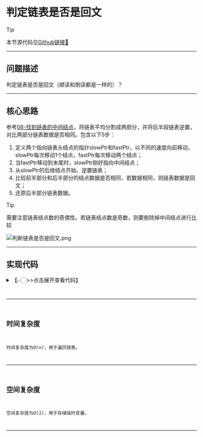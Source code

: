 # 判定链表是否是回文

> [!Tip]
> 
> 本节源代码见[Github链接🔗](https://github.com/MaxSolider/leetcode-algorithm/blob/main/structure/src/main/java/org/example/linkedlist/exercises/IsPalindromeList.java)

---

## 问题描述
判定链表是否是回文（顺读和倒读都是一样的）？

---

## 核心思路
参考[08-找到链表的中间结点](08-找到链表的中间结点.md)，将链表平均分割成两部分，并将后半段链表逆置，对比两部分链表数据是否相同。包含以下5步：
1. 定义两个指向链表头结点的指针slowPtr和fastPtr，以不同的速度向前移动，slowPtr每次移动1个结点，fastPtr每次移动两个结点；
2. 当fastPtr移动到末尾时，slowPtr刚好指向中间结点；
3. 从slowPtr的后继结点开始，逆置链表；
4. 比较前半部分和后半部分的结点数据是否相同，若数据相同，则链表数据是回文；
5. 还原后半部分链表数据。
> [!Tip]
> 需要注意链表结点数的奇偶性。若链表结点数是奇数，则要剔除掉中间结点进行比较

![判断链表是否是回文.png](https://s2.loli.net/2022/10/11/3caRxG7PvYXVJ5i.png)

---

## 实现代码
<details> 
	<summary>【👉🏻>>点击展开查看代码】</summary> 
	<pre>
		<code>
			/**  
			 * 判定链表是否是回文  
			 *  
			 * @param headNode  
			 * @author: Max Solider  
			 * @date: 2022/10/11 22:39  
			 */
			 boolean isPalindromeList(NormalListNode headNode) {  
			    if (headNode == null || headNode.getNext() == null || headNode.getNext() == headNode) {  
			        System.out.println("The linked list is palindrome list.");  
			        return true;    }  
			    // 先找到中间结点  
			    NormalListNode slowPtr = headNode;  
			    NormalListNode fastPtr = headNode;  
			    while (fastPtr.getNext() != null && fastPtr.getNext().getNext() != null) {  
			        fastPtr = fastPtr.getNext().getNext();  
			        slowPtr = slowPtr.getNext();  
			    }  
			    // 逆置后半部分链表  
			    NormalListNode secondHalf = reverseList(slowPtr.getNext());  
			    NormalListNode firstHalf = headNode;  
			    NormalListNode secondHalfHead = secondHalf;  
			    boolean palindrome = false;  
			    // 因为链表长度可能是奇数，前半部分可能会比后半部分多一个数据，所以用后半部分的长度来遍历  
			    while (secondHalf != null) {  
			        if (secondHalf.getData() != firstHalf.getData()) {  
			            break;  
			        }  
			        secondHalf = secondHalf.getNext();  
			        firstHalf = firstHalf.getNext();  
			    }  
			    if (palindrome) {  
			        System.out.println("The linked list is palindrome list.");  
			    } else {  
			        System.out.println("The lined list is not palindrome list.");  
			    }  
			    // 还原后半部分链表  
			    reverseList(secondHalfHead);  
			    listLength(headNode);  
			    return true;}  
			  
			/**  
			 * 逆置链表  
			 *  
			 * @author: Max Solider  
			 * @date: 2022/10/11 23:26  
			 * @param headNode  
			 * @return org.example.linkedlist.normal.NormalListNode  
			 */
			 NormalListNode reverseList(NormalListNode headNode) {  
			    if (headNode == null || headNode.getNext() == null) {  
			        return headNode;  
			    }  
			    NormalListNode current = headNode;  
			    NormalListNode previous = null;  
			    while (current != null) {  
			        NormalListNode temp = current.getNext();  
			        current.setNext(previous);  
			        previous = current;  
			        current = temp;  
			    }  
			    return previous;  
			}
		</code>
	</pre>
</details>

---

## 时间复杂度
时间复杂度为*O(n)*，用于遍历链表。

---

## 空间复杂度
空间复杂度为*O(1)*，用于存储临时变量。

---
